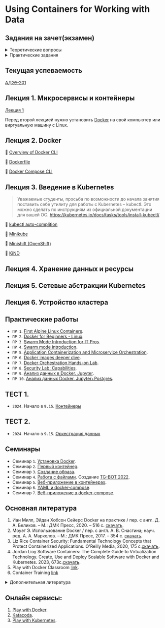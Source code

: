 # Using Containers for Working with Data
## Задания на зачет(экзамен)

<details>
<summary> Теоретические вопросы </summary>


 1. Микросервисы и контейнеры.
 2. Платформы Docker.
 3. Основные компоненты Docker. Привести пример.
 4. Основные компоненты Docker Composer. YAML и docker-compose.
 5. Архитектура Docker. Часто используемые команды Docker при создании проекта для анализа данных.
 6. Dockerfile. Основные компоненты.
 7. Распространение образов. Dockerhub. Github.
 8. Cредств оркестрации и кластеризации в экосистеме Docker: Swarm и fleet.
 9. Cредств оркестрации и кластеризации в экосистеме Docker:  Kubernetes и Mesos.
 10. Обеспечение безопасности контейнеров и связанные с этим ограничения.
 11. Kubernetes.
    
</details>

<details>
<summary> Практические задания </summary>
 
- Проект [ticket1](https://github.com/BosenkoTM/exam_prepare_icud_1_2_sem/tree/main#%D0%BF%D1%80%D0%BE%D0%B5%D0%BA%D1%82-ticket1);
 
- Проект [ticket2](https://github.com/BosenkoTM/exam_prepare_icud_1_2_sem/tree/main#%D0%BF%D1%80%D0%BE%D0%B5%D0%BA%D1%82-ticket2);
  
- Проект [ticket2.2](https://github.com/BosenkoTM/exam_prepare_icud_1_2_sem/tree/main#%D0%BF%D1%80%D0%BE%D0%B5%D0%BA%D1%82-ticket22).
 
</details>

## Текущая успеваемость
 [АДЭУ-201](https://docs.google.com/spreadsheets/d/1rldI1A9V3_WH9H8McTe3qNr6o0migXObak8nKQSQg-E/edit?usp=sharing)
 
## Лекция 1. Микросервисы и контейнеры
[Лекция 1](/lectures/1%20-%20intro%20Применение%20контейнеров.pptx)

Перед второй лекцией нужно установить [Docker](https://docs.docker.com/get-docker/) на свой компьютер или виртуальную машину с Linux.

## Лекция 2. Docker

🔹 [Overview of Docker CLI](https://docs.docker.com/engine/reference/run/)

🔹 [Dockerfile](https://docs.docker.com/develop/develop-images/dockerfile_best-practices/#add-or-copy%23add-or-copy)

🔹 [Docker Compose CLI](https://docs.docker.com/compose/reference/)


## Лекция 3. Введение в Kubernetes

>Уважаемые студенты, просьба по возможности до начала занятия поставить себе утилиту для работы с Kubernetes – kubectl.
>Это можно сделать по инструкциям из официальной документации для вашей ОС.
>https://kubernetes.io/docs/tasks/tools/install-kubectl/
 
🔹 [kubectl auto-complition](https://kubernetes.io/docs/tasks/tools/included/optional-kubectl-configs-bash-linux/)

🔹 [Minikube](https://kubernetes.io/ru/docs/tasks/tools/install-minikube/)

🔹 [Minishift (OpenShift)](https://www.okd.io/minishift/)

🔹 [KiND](https://kind.sigs.k8s.io/docs/user/quick-start/)

## Лекция 4. Хранение данных и ресурсы

## Лекция 5. Сетевые абстракции Kubernetes

## Лекция 6. Устройство кластера

## Практические работы
- `ПР 1`. [First Alpine Linux Containers](https://training.play-with-docker.com/ops-s1-hello/).
- `ПР 2`. [Docker for Beginners - Linux](https://training.play-with-docker.com/beginner-linux/).
- `ПР 3`. [Swarm Mode Introduction for IT Pros](https://training.play-with-docker.com/ops-s1-swarm-intro/).
- `ПР 4`. [Swarm mode introduction](https://training.play-with-docker.com/swarm-mode-intro/).
- `ПР 5`. [Application Containerization and Microservice Orchestration](https://training.play-with-docker.com/microservice-orchestration/).
- `ПР 6`. [Docker images deeper dive](https://training.play-with-docker.com/docker-images/).
- `ПР 7`. [Docker Orchestration Hands-on Lab](https://training.play-with-docker.com/orchestration-hol/).
- `ПР 8`. [Security Lab: Capabilities](https://training.play-with-docker.com/security-capabilities/).
- `ПР 9`. [Анализ данных в Docker. Jupyter](https://github.com/BosenkoTM/using-docker-containers-for-data/tree/main).
- `ПР 10`. [Анализ данных Docker. Jupyter+Postgres](https://github.com/BosenkoTM/icdc_10/blob/main/README.md).
## ТЕСТ 1.   
- `2024`. Начало в `9.15`. [Контейнеры](https://forms.gle/2k3z94t1wUXqfj776)
## ТЕСТ 2.  
- `2024`. Начало в `9.15`. [Оркестрация данных](https://forms.gle/xp6uS8rVQ2v7hgdR8)
## Семинары
- Семинар `1`.  [Установка Docker](https://github.com/BosenkoTM/IC-UD_Practice/tree/main/1%20%D0%A3%D1%81%D1%82%D0%B0%D0%BD%D0%BE%D0%B2%D0%BA%D0%B0%20DOCKER#1-%D1%83%D1%81%D1%82%D0%B0%D0%BD%D0%BE%D0%B2%D0%BA%D0%B0-docker---ubuntu).
- Семинар `2`.  [Первый контейнер](https://github.com/BosenkoTM/IC-UD_Practice/tree/main/2%20%D0%9F%D0%B5%D1%80%D0%B2%D1%8B%D0%B9%20%D0%BA%D0%BE%D0%BD%D1%82%D0%B5%D0%B9%D0%BD%D0%B5%D1%80#%D0%BF%D0%B5%D1%80%D0%B2%D1%8B%D0%B9-%D0%BA%D0%BE%D0%BD%D1%82%D0%B5%D0%B9%D0%BD%D0%B5%D1%80).
- Семинар `3`.  [Создание образа](https://github.com/BosenkoTM/IC-UD_Practice/tree/main/3%20%D0%A1%D0%BE%D0%B7%D0%B4%D0%B0%D0%BD%D0%B8%D0%B5%20%D0%BE%D0%B1%D1%80%D0%B0%D0%B7%D0%B0#%D1%81%D0%BE%D0%B7%D0%B4%D0%B0%D0%BD%D0%B8%D0%B5-%D0%BE%D0%B1%D1%80%D0%B0%D0%B7%D0%B0).
- Семинар `4`.  [Работа с файлами](https://github.com/BosenkoTM/IC-UD_Practice/tree/main/4%20%D0%A0%D0%B0%D0%B1%D0%BE%D1%82%D0%B0%20%D1%81%20%D1%84%D0%B0%D0%B9%D0%BB%D0%B0%D0%BC%D0%B8#%D1%80%D0%B0%D0%B1%D0%BE%D1%82%D0%B0-%D1%81-%D1%84%D0%B0%D0%B9%D0%BB%D0%B0%D0%BC%D0%B8---%D1%82%D0%B5%D0%BE%D1%80%D0%B8%D1%8F). Создание [TG-BOT 2022](https://github.com/BosenkoTM/tg_bot_2022.git).
- Семинар `5`. [Веб-приложение в контейнерах](https://github.com/BosenkoTM/IC-UD_Practice/tree/main/7%20%D0%92%D0%B5%D0%B1-%D0%BF%D1%80%D0%B8%D0%BB%D0%BE%D0%B6%D0%B5%D0%BD%D0%B8%D0%B5%20%D0%B2%20%D0%BA%D0%BE%D0%BD%D1%82%D0%B5%D0%B9%D0%BD%D0%B5%D1%80%D0%B0%D1%85#%D1%80%D0%B0%D0%B1%D0%BE%D1%82%D0%B0-%D0%B2%D0%B5%D0%B1-%D0%BF%D1%80%D0%B8%D0%BB%D0%BE%D0%B6%D0%B5%D0%BD%D0%B8%D1%8F-%D1%81-%D0%BE%D0%B4%D0%BD%D0%B8%D0%BC-%D0%B8-%D0%B4%D0%B2%D1%83%D0%BC%D1%8F-%D0%B2%D0%B5%D0%B1-%D1%81%D0%B5%D1%80%D0%B2%D0%B5%D1%80%D0%B0%D0%BC%D0%B8).
- Семинар `6`. [YAML и docker-compose](https://github.com/BosenkoTM/IC-UD_Practice/tree/main/8%20YAML%20%D0%B8%20docker-compose#yaml).
- Семинар `7`. [Веб-приложение в docker-compose](https://github.com/BosenkoTM/IC-UD_Practice/tree/main/9%20%D0%92%D0%B5%D0%B1-%D0%BF%D1%80%D0%B8%D0%BB%D0%BE%D0%B6%D0%B5%D0%BD%D0%B8%D0%B5%20%D0%B2%20docker-compose#%D0%B8%D0%BD%D1%81%D1%82%D1%80%D1%83%D0%BA%D1%86%D0%B8%D0%B8-docker-compose).

## Основная литература
1. Иан Милл, Эйдан Хобсон Сейерс Docker на практике / пер. с англ. Д. А. Беликов. – М.: ДМК Пресс, 2020. – 516 с. [скачать](https://disk.yandex.ru/d/mrcntkbTLAfHPQ).
2. Моуэт Э. Использование Docker / пер. с англ. А. В. Снастина; науч. ред. А. А. Маркелов. – М.: ДМК Пресс, 2017. – 354 с. [скачать](https://disk.yandex.ru/d/mrcntkbTLAfHPQ).
3. Liz Rice Container Security: Fundamental Technology Concepts that Protect Containerized Applications. O'Reilly Media, 2020, 175 с.[скачать](https://disk.yandex.ru/d/mrcntkbTLAfHPQ).
4. Jordan Lioy Software Containers: The Complete Guide to Virtualization Technology. Create, Use and Deploy Scalable Software with Docker and Kubernetes. 2023, 673с.[скачать](https://disk.yandex.ru/d/mrcntkbTLAfHPQ).
5. Play with Docker Classroom [link](https://training.play-with-docker.com/).
6. Container Training [link](https://container.training/)

<details>
<summary> Дополнительная литература </summary>

7. Certified Kubernetes Application Developer (CKAD) Exam Success Guide [скачать](https://disk.yandex.ru/i/BNsogUl6SAa5Kg).
8. [Linux-контейнеры: изоляция как технологический прорыв](https://habr.com/ru/company/redhatrussia/blog/352052/).
9. [Namespaces](https://habr.com/ru/company/selectel/blog/279281/).
10. [Cgroups](https://habr.com/ru/company/selectel/blog/303190/).
11. [Capabilities](https://habr.com/ru/company/otus/blog/471802/).
12. [Могут ли контейнеры быть безопасными?](https://habr.com/ru/company/oleg-bunin/blog/480630/).
13. [Митап "Stateful-приложения в 2020 году"](https://www.youtube.com/watch?v=ykIh4-616Ic&list=PL8D2P0ruohODzihD0D0FZXkVHXtXbb6w3&index=4&ab_channel=HighLoadChannel).
14. [Jobs & Cronjobs in Kubernetes Cluster](https://medium.com/avmconsulting-blog/jobs-cronjobs-in-kubernetes-cluster-d0e872e3c8c8).
15. [Tоп-10 PromQL запросов для мониторинга Kubernetes](https://habr.com/ru/company/timeweb/blog/562374/).

</details>

## Онлайн сервисы:

1. [Play with Docker](https://labs.play-with-docker.com/).
2. [Katacoda](https://www.katacoda.com/).
3. [Play with Kubernetes](https://labs.play-with-k8s.com/).

